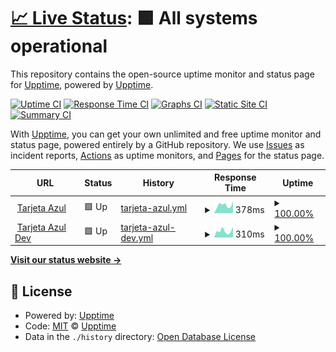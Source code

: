 # [📈 Live Status](https://demo.upptime.js.org): <!--live status--> **🟩 All systems operational**

This repository contains the open-source uptime monitor and status page for [Upptime](https://upptime.js.org), powered by [Upptime](https://github.com/upptime/upptime).

[![Uptime CI](https://github.com/kukamarilla/ta-status/workflows/Uptime%20CI/badge.svg)](https://github.com/kukamarilla/ta-status/actions?query=workflow%3A%22Uptime+CI%22)
[![Response Time CI](https://github.com/kukamarilla/ta-status/workflows/Response%20Time%20CI/badge.svg)](https://github.com/kukamarilla/ta-status/actions?query=workflow%3A%22Response+Time+CI%22)
[![Graphs CI](https://github.com/kukamarilla/ta-status/workflows/Graphs%20CI/badge.svg)](https://github.com/kukamarilla/ta-status/actions?query=workflow%3A%22Graphs+CI%22)
[![Static Site CI](https://github.com/kukamarilla/ta-status/workflows/Static%20Site%20CI/badge.svg)](https://github.com/kukamarilla/ta-status/actions?query=workflow%3A%22Static+Site+CI%22)
[![Summary CI](https://github.com/kukamarilla/ta-status/workflows/Summary%20CI/badge.svg)](https://github.com/kukamarilla/ta-status/actions?query=workflow%3A%22Summary+CI%22)

With [Upptime](https://upptime.js.org), you can get your own unlimited and free uptime monitor and status page, powered entirely by a GitHub repository. We use [Issues](https://github.com/upptime/upptime/issues) as incident reports, [Actions](https://github.com/kukamarilla/ta-status/actions) as uptime monitors, and [Pages](https://demo.upptime.js.org) for the status page.

<!--start: status pages-->
<!-- This summary is generated by Upptime (https://github.com/upptime/upptime) -->
<!-- Do not edit this manually, your changes will be overwritten -->
<!-- prettier-ignore -->
| URL | Status | History | Response Time | Uptime |
| --- | ------ | ------- | ------------- | ------ |
| <img alt="" src="https://favicons.githubusercontent.com/www.tarjetaazul.com.py" height="13"> [Tarjeta Azul](https://www.tarjetaazul.com.py) | 🟩 Up | [tarjeta-azul.yml](https://github.com/kukiamarilla/ta-status/commits/HEAD/history/tarjeta-azul.yml) | <details><summary><img alt="Response time graph" src="./graphs/tarjeta-azul/response-time-week.png" height="20"> 378ms</summary><br><a href="https://kukiamarilla.github.io/ta-status/history/tarjeta-azul"><img alt="Response time 386" src="https://img.shields.io/endpoint?url=https%3A%2F%2Fraw.githubusercontent.com%2Fkukiamarilla%2Fta-status%2FHEAD%2Fapi%2Ftarjeta-azul%2Fresponse-time.json"></a><br><a href="https://kukiamarilla.github.io/ta-status/history/tarjeta-azul"><img alt="24-hour response time 563" src="https://img.shields.io/endpoint?url=https%3A%2F%2Fraw.githubusercontent.com%2Fkukiamarilla%2Fta-status%2FHEAD%2Fapi%2Ftarjeta-azul%2Fresponse-time-day.json"></a><br><a href="https://kukiamarilla.github.io/ta-status/history/tarjeta-azul"><img alt="7-day response time 378" src="https://img.shields.io/endpoint?url=https%3A%2F%2Fraw.githubusercontent.com%2Fkukiamarilla%2Fta-status%2FHEAD%2Fapi%2Ftarjeta-azul%2Fresponse-time-week.json"></a><br><a href="https://kukiamarilla.github.io/ta-status/history/tarjeta-azul"><img alt="30-day response time 380" src="https://img.shields.io/endpoint?url=https%3A%2F%2Fraw.githubusercontent.com%2Fkukiamarilla%2Fta-status%2FHEAD%2Fapi%2Ftarjeta-azul%2Fresponse-time-month.json"></a><br><a href="https://kukiamarilla.github.io/ta-status/history/tarjeta-azul"><img alt="1-year response time 386" src="https://img.shields.io/endpoint?url=https%3A%2F%2Fraw.githubusercontent.com%2Fkukiamarilla%2Fta-status%2FHEAD%2Fapi%2Ftarjeta-azul%2Fresponse-time-year.json"></a></details> | <details><summary><a href="https://kukiamarilla.github.io/ta-status/history/tarjeta-azul">100.00%</a></summary><a href="https://kukiamarilla.github.io/ta-status/history/tarjeta-azul"><img alt="All-time uptime 100.00%" src="https://img.shields.io/endpoint?url=https%3A%2F%2Fraw.githubusercontent.com%2Fkukiamarilla%2Fta-status%2FHEAD%2Fapi%2Ftarjeta-azul%2Fuptime.json"></a><br><a href="https://kukiamarilla.github.io/ta-status/history/tarjeta-azul"><img alt="24-hour uptime 100.00%" src="https://img.shields.io/endpoint?url=https%3A%2F%2Fraw.githubusercontent.com%2Fkukiamarilla%2Fta-status%2FHEAD%2Fapi%2Ftarjeta-azul%2Fuptime-day.json"></a><br><a href="https://kukiamarilla.github.io/ta-status/history/tarjeta-azul"><img alt="7-day uptime 100.00%" src="https://img.shields.io/endpoint?url=https%3A%2F%2Fraw.githubusercontent.com%2Fkukiamarilla%2Fta-status%2FHEAD%2Fapi%2Ftarjeta-azul%2Fuptime-week.json"></a><br><a href="https://kukiamarilla.github.io/ta-status/history/tarjeta-azul"><img alt="30-day uptime 100.00%" src="https://img.shields.io/endpoint?url=https%3A%2F%2Fraw.githubusercontent.com%2Fkukiamarilla%2Fta-status%2FHEAD%2Fapi%2Ftarjeta-azul%2Fuptime-month.json"></a><br><a href="https://kukiamarilla.github.io/ta-status/history/tarjeta-azul"><img alt="1-year uptime 100.00%" src="https://img.shields.io/endpoint?url=https%3A%2F%2Fraw.githubusercontent.com%2Fkukiamarilla%2Fta-status%2FHEAD%2Fapi%2Ftarjeta-azul%2Fuptime-year.json"></a></details>
| <img alt="" src="https://favicons.githubusercontent.com/dev.tarjetaazul.com.py" height="13"> [Tarjeta Azul Dev](https://dev.tarjetaazul.com.py) | 🟩 Up | [tarjeta-azul-dev.yml](https://github.com/kukiamarilla/ta-status/commits/HEAD/history/tarjeta-azul-dev.yml) | <details><summary><img alt="Response time graph" src="./graphs/tarjeta-azul-dev/response-time-week.png" height="20"> 310ms</summary><br><a href="https://kukiamarilla.github.io/ta-status/history/tarjeta-azul-dev"><img alt="Response time 259" src="https://img.shields.io/endpoint?url=https%3A%2F%2Fraw.githubusercontent.com%2Fkukiamarilla%2Fta-status%2FHEAD%2Fapi%2Ftarjeta-azul-dev%2Fresponse-time.json"></a><br><a href="https://kukiamarilla.github.io/ta-status/history/tarjeta-azul-dev"><img alt="24-hour response time 510" src="https://img.shields.io/endpoint?url=https%3A%2F%2Fraw.githubusercontent.com%2Fkukiamarilla%2Fta-status%2FHEAD%2Fapi%2Ftarjeta-azul-dev%2Fresponse-time-day.json"></a><br><a href="https://kukiamarilla.github.io/ta-status/history/tarjeta-azul-dev"><img alt="7-day response time 310" src="https://img.shields.io/endpoint?url=https%3A%2F%2Fraw.githubusercontent.com%2Fkukiamarilla%2Fta-status%2FHEAD%2Fapi%2Ftarjeta-azul-dev%2Fresponse-time-week.json"></a><br><a href="https://kukiamarilla.github.io/ta-status/history/tarjeta-azul-dev"><img alt="30-day response time 270" src="https://img.shields.io/endpoint?url=https%3A%2F%2Fraw.githubusercontent.com%2Fkukiamarilla%2Fta-status%2FHEAD%2Fapi%2Ftarjeta-azul-dev%2Fresponse-time-month.json"></a><br><a href="https://kukiamarilla.github.io/ta-status/history/tarjeta-azul-dev"><img alt="1-year response time 259" src="https://img.shields.io/endpoint?url=https%3A%2F%2Fraw.githubusercontent.com%2Fkukiamarilla%2Fta-status%2FHEAD%2Fapi%2Ftarjeta-azul-dev%2Fresponse-time-year.json"></a></details> | <details><summary><a href="https://kukiamarilla.github.io/ta-status/history/tarjeta-azul-dev">100.00%</a></summary><a href="https://kukiamarilla.github.io/ta-status/history/tarjeta-azul-dev"><img alt="All-time uptime 99.83%" src="https://img.shields.io/endpoint?url=https%3A%2F%2Fraw.githubusercontent.com%2Fkukiamarilla%2Fta-status%2FHEAD%2Fapi%2Ftarjeta-azul-dev%2Fuptime.json"></a><br><a href="https://kukiamarilla.github.io/ta-status/history/tarjeta-azul-dev"><img alt="24-hour uptime 100.00%" src="https://img.shields.io/endpoint?url=https%3A%2F%2Fraw.githubusercontent.com%2Fkukiamarilla%2Fta-status%2FHEAD%2Fapi%2Ftarjeta-azul-dev%2Fuptime-day.json"></a><br><a href="https://kukiamarilla.github.io/ta-status/history/tarjeta-azul-dev"><img alt="7-day uptime 100.00%" src="https://img.shields.io/endpoint?url=https%3A%2F%2Fraw.githubusercontent.com%2Fkukiamarilla%2Fta-status%2FHEAD%2Fapi%2Ftarjeta-azul-dev%2Fuptime-week.json"></a><br><a href="https://kukiamarilla.github.io/ta-status/history/tarjeta-azul-dev"><img alt="30-day uptime 99.81%" src="https://img.shields.io/endpoint?url=https%3A%2F%2Fraw.githubusercontent.com%2Fkukiamarilla%2Fta-status%2FHEAD%2Fapi%2Ftarjeta-azul-dev%2Fuptime-month.json"></a><br><a href="https://kukiamarilla.github.io/ta-status/history/tarjeta-azul-dev"><img alt="1-year uptime 99.83%" src="https://img.shields.io/endpoint?url=https%3A%2F%2Fraw.githubusercontent.com%2Fkukiamarilla%2Fta-status%2FHEAD%2Fapi%2Ftarjeta-azul-dev%2Fuptime-year.json"></a></details>

<!--end: status pages-->

[**Visit our status website →**](https://demo.upptime.js.org)

## 📄 License

- Powered by: [Upptime](https://github.com/upptime/upptime)
- Code: [MIT](./LICENSE) © [Upptime](https://upptime.js.org)
- Data in the `./history` directory: [Open Database License](https://opendatacommons.org/licenses/odbl/1-0/)
